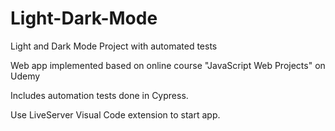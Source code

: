 # Light-Dark-Mode
Light and Dark Mode Project with automated tests

Web app implemented based on online course "JavaScript Web Projects" on Udemy

Includes automation tests done in Cypress. 

Use LiveServer Visual Code extension to start app.
